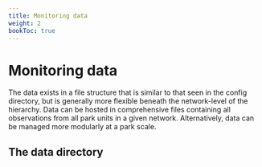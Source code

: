 ```yaml
---
title: Monitoring data
weight: 2
bookToc: true
---
```

# Monitoring data

The data exists in a file structure that is similar to that seen in the config directory, but is generally more flexible beneath the network-level of the hierarchy. Data can be hosted in comprehensive files containing all observations from all park units in a given network. Alternatively, data can be managed more modularly at a park scale. 

## The data directory
